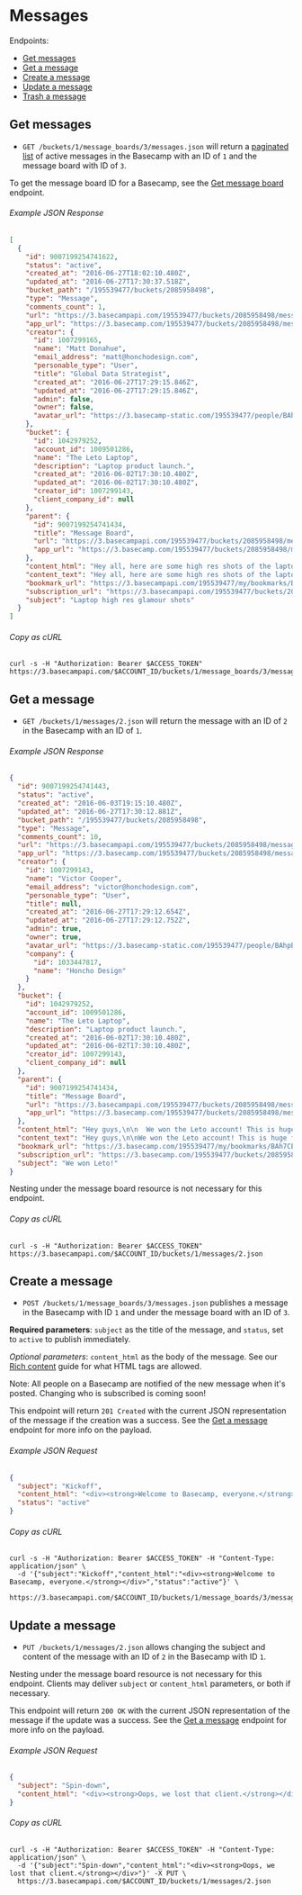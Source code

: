 Messages
========

Endpoints:

- [Get messages](#get-messages)
- [Get a message](#get-a-message)
- [Create a message](#create-a-message)
- [Update a message](#update-a-message)
- [Trash a message][1]

Get messages
------------

* `GET /buckets/1/message_boards/3/messages.json` will return a [paginated list][2] of active messages in the Basecamp with an ID of `1` and the message board with ID of `3`.

To get the message board ID for a Basecamp, see the [Get message board][3] endpoint.

###### Example JSON Response
<!-- START GET /buckets/1/message_boards/3/messages.json -->
```json
[
  {
    "id": 9007199254741622,
    "status": "active",
    "created_at": "2016-06-27T18:02:10.480Z",
    "updated_at": "2016-06-27T17:30:37.518Z",
    "bucket_path": "/195539477/buckets/2085958498",
    "type": "Message",
    "comments_count": 1,
    "url": "https://3.basecampapi.com/195539477/buckets/2085958498/messages/9007199254741622.json",
    "app_url": "https://3.basecamp.com/195539477/buckets/2085958498/messages/9007199254741622",
    "creator": {
      "id": 1007299165,
      "name": "Matt Donahue",
      "email_address": "matt@honchodesign.com",
      "personable_type": "User",
      "title": "Global Data Strategist",
      "created_at": "2016-06-27T17:29:15.846Z",
      "updated_at": "2016-06-27T17:29:15.846Z",
      "admin": false,
      "owner": false,
      "avatar_url": "https://3.basecamp-static.com/195539477/people/BAhpBF0qCjw=--21513efb0cf6f64f7a0720b2c56ac6145ae6680c/avatar-64-x4"
    },
    "bucket": {
      "id": 1042979252,
      "account_id": 1009501286,
      "name": "The Leto Laptop",
      "description": "Laptop product launch.",
      "created_at": "2016-06-02T17:30:10.480Z",
      "updated_at": "2016-06-02T17:30:10.480Z",
      "creator_id": 1007299143,
      "client_company_id": null
    },
    "parent": {
      "id": 9007199254741434,
      "title": "Message Board",
      "url": "https://3.basecampapi.com/195539477/buckets/2085958498/message_boards/9007199254741434.json",
      "app_url": "https://3.basecamp.com/195539477/buckets/2085958498/message_boards/9007199254741434"
    },
    "content_html": "Hey all, here are some high res shots of the laptop hardware that we can use. These are not public yet, so be careful with how you share them. We don't want any leaks at all with these images.<div data-trix-attachment='{\"sgid\":\"BAh7CEkiCGdpZAY6BkVUSSIvZ2lkOi8vYmMzL0F0dGFjaG1lbnQvMTAxOTczMDUxMD9leHBpcmVzX2luBjsAVEkiDHB1cnBvc2UGOwBUSSIPYXR0YWNoYWJsZQY7AFRJIg9leHBpcmVzX2F0BjsAVDA=--592aadadb870f5984557f268717d9084d44ac29f\",\"contentType\":\"image/jpeg\",\"previewable\":true,\"filename\":\"images-laptop_1.jpg\",\"filesize\":18241,\"url\":\"https://3.basecamp.com/195539477/blobs/2f7d995342877227f8c406b0114881d95d3ef787/previews/full/images-laptop_1.jpg\"}' data-trix-attributes=\"{}\"></div><div data-trix-attachment='{\"sgid\":\"BAh7CEkiCGdpZAY6BkVUSSIvZ2lkOi8vYmMzL0F0dGFjaG1lbnQvMTAxOTczMDUxMT9leHBpcmVzX2luBjsAVEkiDHB1cnBvc2UGOwBUSSIPYXR0YWNoYWJsZQY7AFRJIg9leHBpcmVzX2F0BjsAVDA=--62a3d1cb555cd4e0e75c07d91fdbce65148e36b4\",\"contentType\":\"image/jpeg\",\"previewable\":true,\"filename\":\"images-laptop_2.jpg\",\"filesize\":30312,\"url\":\"https://3.basecamp.com/195539477/blobs/ef316ed0ef5645867147f069c7f381d633e6134a/previews/full/images-laptop_2.jpg\"}' data-trix-attributes=\"{}\"></div><div data-trix-attachment='{\"sgid\":\"BAh7CEkiCGdpZAY6BkVUSSIvZ2lkOi8vYmMzL0F0dGFjaG1lbnQvMTAxOTczMDUxMj9leHBpcmVzX2luBjsAVEkiDHB1cnBvc2UGOwBUSSIPYXR0YWNoYWJsZQY7AFRJIg9leHBpcmVzX2F0BjsAVDA=--03e3397841118f2c697a7b34295803244128fd9b\",\"contentType\":\"image/jpeg\",\"previewable\":true,\"filename\":\"images-laptop_3.jpg\",\"filesize\":13852,\"url\":\"https://3.basecamp.com/195539477/blobs/ace935ed0c34459d94d0824d5e4970dc8e488e60/previews/full/images-laptop_3.jpg\"}' data-trix-attributes=\"{}\"></div><div data-trix-attachment='{\"sgid\":\"BAh7CEkiCGdpZAY6BkVUSSIvZ2lkOi8vYmMzL0F0dGFjaG1lbnQvMTAxOTczMDUxMz9leHBpcmVzX2luBjsAVEkiDHB1cnBvc2UGOwBUSSIPYXR0YWNoYWJsZQY7AFRJIg9leHBpcmVzX2F0BjsAVDA=--a848f869f12b3512835f6c33dac32f07b29f3733\",\"contentType\":\"image/jpeg\",\"previewable\":true,\"filename\":\"images-laptop_4.jpg\",\"filesize\":48488,\"url\":\"https://3.basecamp.com/195539477/blobs/33779cf6aeb049206efbfd8f7f76fbcbc832b8b9/previews/full/images-laptop_4.jpg\"}' data-trix-attributes=\"{}\"></div><div data-trix-attachment='{\"sgid\":\"BAh7CEkiCGdpZAY6BkVUSSIvZ2lkOi8vYmMzL0F0dGFjaG1lbnQvMTAxOTczMDUxND9leHBpcmVzX2luBjsAVEkiDHB1cnBvc2UGOwBUSSIPYXR0YWNoYWJsZQY7AFRJIg9leHBpcmVzX2F0BjsAVDA=--759722abf530cb66824f6ba18e0ff45d7238bc94\",\"contentType\":\"image/jpeg\",\"previewable\":true,\"filename\":\"images-laptop_5.jpg\",\"filesize\":140435,\"url\":\"https://3.basecamp.com/195539477/blobs/42a0d0d5ca36c66b67fc48fb46c2b180f9d90aa8/previews/full/images-laptop_5.jpg\"}' data-trix-attributes=\"{}\"></div><div data-trix-attachment='{\"sgid\":\"BAh7CEkiCGdpZAY6BkVUSSIvZ2lkOi8vYmMzL0F0dGFjaG1lbnQvMTAxOTczMDUxNT9leHBpcmVzX2luBjsAVEkiDHB1cnBvc2UGOwBUSSIPYXR0YWNoYWJsZQY7AFRJIg9leHBpcmVzX2F0BjsAVDA=--a28c26f0b5a9d3374f145c0324aa7fc824a42147\",\"contentType\":\"image/jpeg\",\"previewable\":true,\"filename\":\"images-laptop_6.jpg\",\"filesize\":25658,\"url\":\"https://3.basecamp.com/195539477/blobs/0b1dbd1f2578a068989576d6d857ab7740305c2d/previews/full/images-laptop_6.jpg\"}' data-trix-attributes=\"{}\"></div><div data-trix-attachment='{\"sgid\":\"BAh7CEkiCGdpZAY6BkVUSSIvZ2lkOi8vYmMzL0F0dGFjaG1lbnQvMTAxOTczMDUxNj9leHBpcmVzX2luBjsAVEkiDHB1cnBvc2UGOwBUSSIPYXR0YWNoYWJsZQY7AFRJIg9leHBpcmVzX2F0BjsAVDA=--62eca09ca83b3d553b8effd013bcaad37b206b85\",\"contentType\":\"image/jpeg\",\"previewable\":true,\"filename\":\"images-laptop_7.jpg\",\"filesize\":318977,\"url\":\"https://3.basecamp.com/195539477/blobs/d3f54a8bff5f3579d4d7f2f9636543b2a968c1f3/previews/full/images-laptop_7.jpg\"}' data-trix-attributes=\"{}\"></div><div data-trix-attachment='{\"sgid\":\"BAh7CEkiCGdpZAY6BkVUSSIvZ2lkOi8vYmMzL0F0dGFjaG1lbnQvMTAxOTczMDUxNz9leHBpcmVzX2luBjsAVEkiDHB1cnBvc2UGOwBUSSIPYXR0YWNoYWJsZQY7AFRJIg9leHBpcmVzX2F0BjsAVDA=--4bbf6e7e4cee46a47d1b6c043bfa6c0a007db36b\",\"contentType\":\"image/jpeg\",\"previewable\":true,\"filename\":\"images-laptop_8.jpg\",\"filesize\":51341,\"url\":\"https://3.basecamp.com/195539477/blobs/b96662fa279c67b85e20d218479625f6a6b388b5/previews/full/images-laptop_8.jpg\"}' data-trix-attributes=\"{}\"></div><div data-trix-attachment='{\"sgid\":\"BAh7CEkiCGdpZAY6BkVUSSIvZ2lkOi8vYmMzL0F0dGFjaG1lbnQvMTAxOTczMDUxOD9leHBpcmVzX2luBjsAVEkiDHB1cnBvc2UGOwBUSSIPYXR0YWNoYWJsZQY7AFRJIg9leHBpcmVzX2F0BjsAVDA=--b51983a66d102e7e3ca9d7f8e053916a421cf912\",\"contentType\":\"image/jpeg\",\"previewable\":true,\"filename\":\"images-laptop_9.jpg\",\"filesize\":369239,\"url\":\"https://3.basecamp.com/195539477/blobs/d10d68ec9d67c640aa72e1def79588ad51cc89bb/previews/full/images-laptop_9.jpg\"}' data-trix-attributes=\"{}\"></div><div data-trix-attachment='{\"sgid\":\"BAh7CEkiCGdpZAY6BkVUSSIvZ2lkOi8vYmMzL0F0dGFjaG1lbnQvMTAxOTczMDUxOT9leHBpcmVzX2luBjsAVEkiDHB1cnBvc2UGOwBUSSIPYXR0YWNoYWJsZQY7AFRJIg9leHBpcmVzX2F0BjsAVDA=--43df281070f1a48f082e68ce18f03612c1cf3281\",\"contentType\":\"image/jpeg\",\"previewable\":true,\"filename\":\"images-laptop_10.jpg\",\"filesize\":25429,\"url\":\"https://3.basecamp.com/195539477/blobs/0cda1fb208601ab41dc4c0c62f98028132766f91/previews/full/images-laptop_10.jpg\"}' data-trix-attributes=\"{}\"></div><div data-trix-attachment='{\"sgid\":\"BAh7CEkiCGdpZAY6BkVUSSIvZ2lkOi8vYmMzL0F0dGFjaG1lbnQvMTAxOTczMDUyMD9leHBpcmVzX2luBjsAVEkiDHB1cnBvc2UGOwBUSSIPYXR0YWNoYWJsZQY7AFRJIg9leHBpcmVzX2F0BjsAVDA=--021113670f9861e151e4bac1b23efa43687f54b2\",\"contentType\":\"image/jpeg\",\"previewable\":true,\"filename\":\"images-laptop_11.jpg\",\"filesize\":20839,\"url\":\"https://3.basecamp.com/195539477/blobs/b9d96206c03e6c9657d66a056786c2c338301566/previews/full/images-laptop_11.jpg\"}' data-trix-attributes=\"{}\"></div><div data-trix-attachment='{\"sgid\":\"BAh7CEkiCGdpZAY6BkVUSSIvZ2lkOi8vYmMzL0F0dGFjaG1lbnQvMTAxOTczMDUyMT9leHBpcmVzX2luBjsAVEkiDHB1cnBvc2UGOwBUSSIPYXR0YWNoYWJsZQY7AFRJIg9leHBpcmVzX2F0BjsAVDA=--1ef625e29704c65ad2989f77e313593422b3fdee\",\"contentType\":\"image/jpeg\",\"previewable\":true,\"filename\":\"images-laptop_12.jpg\",\"filesize\":137872,\"url\":\"https://3.basecamp.com/195539477/blobs/0316daf55ff38546bb653b5d057a2f55c84486e7/previews/full/images-laptop_12.jpg\"}' data-trix-attributes=\"{}\"></div><div data-trix-attachment='{\"sgid\":\"BAh7CEkiCGdpZAY6BkVUSSIvZ2lkOi8vYmMzL0F0dGFjaG1lbnQvMTAxOTczMDUyMj9leHBpcmVzX2luBjsAVEkiDHB1cnBvc2UGOwBUSSIPYXR0YWNoYWJsZQY7AFRJIg9leHBpcmVzX2F0BjsAVDA=--3f4dee05282595cde069001a4e4ca57593fabe77\",\"contentType\":\"image/jpeg\",\"previewable\":true,\"filename\":\"images-laptop_13.jpg\",\"filesize\":62024,\"url\":\"https://3.basecamp.com/195539477/blobs/83598669028886545504ec3033ed3ad651a54010/previews/full/images-laptop_13.jpg\"}' data-trix-attributes=\"{}\"></div><div data-trix-attachment='{\"sgid\":\"BAh7CEkiCGdpZAY6BkVUSSIvZ2lkOi8vYmMzL0F0dGFjaG1lbnQvMTAxOTczMDUyMz9leHBpcmVzX2luBjsAVEkiDHB1cnBvc2UGOwBUSSIPYXR0YWNoYWJsZQY7AFRJIg9leHBpcmVzX2F0BjsAVDA=--7f1bfb82b57ece55d108c2762f1c34b35474e418\",\"contentType\":\"image/jpeg\",\"previewable\":true,\"filename\":\"images-laptop_14.jpg\",\"filesize\":81082,\"url\":\"https://3.basecamp.com/195539477/blobs/38d57365325ece98386469b20523c41bd8e60b7d/previews/full/images-laptop_14.jpg\"}' data-trix-attributes=\"{}\"></div>",
    "content_text": "Hey all, here are some high res shots of the laptop hardware that we can use. These are not public yet, so be careful with how you share them. We don't want any leaks at all with these images.",
    "bookmark_url": "https://3.basecampapi.com/195539477/my/bookmarks/BAh7CEkiCGdpZAY6BkVUSSI0Z2lkOi8vYmMzL1JlY29yZGluZy85MDA3MTk5MjU0NzQxNjIyP2V4cGlyZXNfaW4GOwBUSSIMcHVycG9zZQY7AFRJIg1yZWFkYWJsZQY7AFRJIg9leHBpcmVzX2F0BjsAVDA=--422f61efafb9879901eef751ef7ef4822741fea9.json",
    "subscription_url": "https://3.basecampapi.com/195539477/buckets/2085958498/recordings/9007199254741622/subscription.json",
    "subject": "Laptop high res glamour shots"
  }
]
```
<!-- END GET /buckets/1/message_boards/3/messages.json -->
###### Copy as cURL

``` shell
curl -s -H "Authorization: Bearer $ACCESS_TOKEN" https://3.basecampapi.com/$ACCOUNT_ID/buckets/1/message_boards/3/messages.json
```


Get a message
-------------

* `GET /buckets/1/messages/2.json` will return the message with an ID of `2` in the Basecamp with an ID of `1`.

###### Example JSON Response
<!-- START GET /buckets/1/messages/2.json -->
```json
{
  "id": 9007199254741443,
  "status": "active",
  "created_at": "2016-06-03T19:15:10.480Z",
  "updated_at": "2016-06-27T17:30:12.881Z",
  "bucket_path": "/195539477/buckets/2085958498",
  "type": "Message",
  "comments_count": 10,
  "url": "https://3.basecampapi.com/195539477/buckets/2085958498/messages/9007199254741443.json",
  "app_url": "https://3.basecamp.com/195539477/buckets/2085958498/messages/9007199254741443",
  "creator": {
    "id": 1007299143,
    "name": "Victor Cooper",
    "email_address": "victor@honchodesign.com",
    "personable_type": "User",
    "title": null,
    "created_at": "2016-06-27T17:29:12.654Z",
    "updated_at": "2016-06-27T17:29:12.752Z",
    "admin": true,
    "owner": true,
    "avatar_url": "https://3.basecamp-static.com/195539477/people/BAhpBEcqCjw=--c632b967cec296b87363a697a67a87f9cc1e5b45/avatar-64-x4",
    "company": {
      "id": 1033447817,
      "name": "Honcho Design"
    }
  },
  "bucket": {
    "id": 1042979252,
    "account_id": 1009501286,
    "name": "The Leto Laptop",
    "description": "Laptop product launch.",
    "created_at": "2016-06-02T17:30:10.480Z",
    "updated_at": "2016-06-02T17:30:10.480Z",
    "creator_id": 1007299143,
    "client_company_id": null
  },
  "parent": {
    "id": 9007199254741434,
    "title": "Message Board",
    "url": "https://3.basecampapi.com/195539477/buckets/2085958498/message_boards/9007199254741434.json",
    "app_url": "https://3.basecamp.com/195539477/buckets/2085958498/message_boards/9007199254741434"
  },
  "content_html": "Hey guys,\n\n  We won the Leto account! This is huge for us, it really marks a turning point for the company.\n\n  As you know we've been pursuing bigger clients in the consumer space, but we've done so carefully. We've never been about getting the biggest clients - those are easy to get. We've been trying to get the best clients for us - ones that will challenge us, grow us, make us better, and ultimately giving us a platform to show how awesome you guys all are. And now we have that!\n\n  A big congrats to everyone who worked so hard to make this happen, and now the fun really begins. Most of the pitch team will stay on as leading members of the first project, the Leto Microsite.\n\n  Again, great job everyone, and let's go kick some more butt!\n\n  -Victor",
  "content_text": "Hey guys,\n\nWe won the Leto account! This is huge for us, it really marks a turning point for the company.\n\nAs you know we've been pursuing bigger clients in the consumer space, but we've done so carefully. We've never been about getting the biggest clients - those are easy to get. We've been trying to get the best clients for us - ones that will challenge us, grow us, make us better, and ultimately giving us a platform to show how awesome you guys all are. And now we have that!\n\nA big congrats to everyone who worked so hard to make this happen, and now the fun really begins. Most of the pitch team will stay on as leading members of the first project, the Leto Microsite.\n\nAgain, great job everyone, and let's go kick some more butt!\n\n-Victor",
  "bookmark_url": "https://3.basecamp.com/195539477/my/bookmarks/BAh7CEkiCGdpZAY6BkVUSSI0Z2lkOi8vYmMzL1JlY29yZGluZy85MDA3MTk5MjU0NzQxNDQzP2V4cGlyZXNfaW4GOwBUSSIMcHVycG9zZQY7AFRJIg1yZWFkYWJsZQY7AFRJIg9leHBpcmVzX2F0BjsAVDA=--0cea494978131a59de5436e67e7f01b6db1fb8f0",
  "subscription_url": "https://3.basecamp.com/195539477/buckets/2085958498/recordings/9007199254741443/subscription",
  "subject": "We won Leto!"
}
```
<!-- END GET /buckets/1/messages/2.json -->
Nesting under the message board resource is not necessary for this endpoint.

###### Copy as cURL

``` shell
curl -s -H "Authorization: Bearer $ACCESS_TOKEN" https://3.basecampapi.com/$ACCOUNT_ID/buckets/1/messages/2.json
```


Create a message
----------------

* `POST /buckets/1/message_boards/3/messages.json` publishes a message in the Basecamp with ID `1` and under the message board with an ID of `3`.

**Required parameters**: `subject` as the title of the message, and `status`, set to `active` to publish immediately.

_Optional parameters_: `content_html` as the body of the message. See our [Rich content][4] guide for what HTML tags are allowed.

Note: All people on a Basecamp are notified of the new message when it's posted. Changing who is subscribed is coming soon!

This endpoint will return `201 Created` with the current JSON representation of the message if the creation was a success. See the [Get a message](#get-a-message) endpoint for more info on the payload.

###### Example JSON Request

``` json
{
  "subject": "Kickoff",
  "content_html": "<div><strong>Welcome to Basecamp, everyone.</strong></div>",
  "status": "active"
}
```

###### Copy as cURL

``` shell
curl -s -H "Authorization: Bearer $ACCESS_TOKEN" -H "Content-Type: application/json" \
  -d '{"subject":"Kickoff","content_html":"<div><strong>Welcome to Basecamp, everyone.</strong></div>","status":"active"}' \
  https://3.basecampapi.com/$ACCOUNT_ID/buckets/1/message_boards/3/messages.json
```


Update a message
----------------

* `PUT /buckets/1/messages/2.json` allows changing the subject and content of the message with an ID of `2` in the Basecamp with ID `1`.

Nesting under the message board resource is not necessary for this endpoint. Clients may deliver `subject` or `content_html` parameters, or both if necessary.

This endpoint will return `200 OK` with the current JSON representation of the message if the update was a success. See the [Get a message](#get-a-message) endpoint for more info on the payload.

###### Example JSON Request

``` json
{
  "subject": "Spin-down",
  "content_html": "<div><strong>Oops, we lost that client.</strong></div>"
}
```

###### Copy as cURL

``` shell
curl -s -H "Authorization: Bearer $ACCESS_TOKEN" -H "Content-Type: application/json" \
  -d '{"subject":"Spin-down","content_html":"<div><strong>Oops, we lost that client.</strong></div>"}' -X PUT \
  https://3.basecampapi.com/$ACCOUNT_ID/buckets/1/messages/2.json
```


[1]: https://github.com/basecamp/bc3-api/blob/master/sections/recordings.md#trash-a-recording
[2]: https://github.com/basecamp/bc3-api/blob/master/README.md#pagination
[3]: https://github.com/basecamp/bc3-api/blob/master/sections/message_boards.md#message-boards
[4]: https://github.com/basecamp/bc3-api/blob/master/README.md#rich-content
